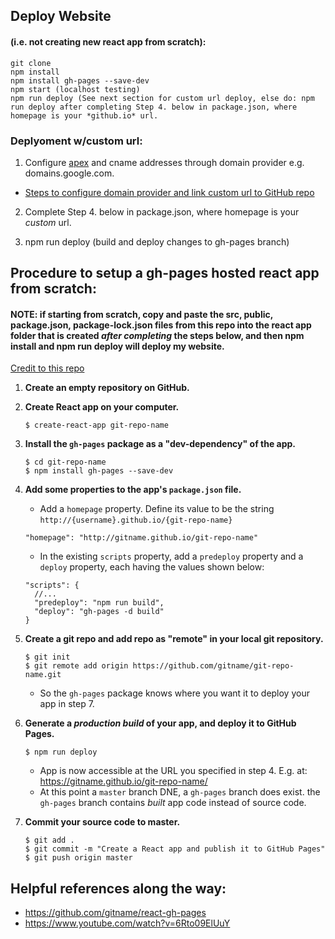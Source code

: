 ## Deploy Website 
#### (i.e. not creating new react app from scratch):
```
git clone
npm install
npm install gh-pages --save-dev
npm start (localhost testing)
npm run deploy (See next section for custom url deploy, else do: npm run deploy after completing Step 4. below in package.json, where homepage is your *github.io* url.
```
### Deplyoment w/custom url:

1. Configure [apex](https://docs.github.com/en/pages/configuring-a-custom-domain-for-your-github-pages-site/about-custom-domains-and-github-pages#using-an-apex-domain-for-your-github-pages-site) and cname addresses through domain provider e.g. domains.google.com.
- [Steps to configure domain provider and link custom url to GitHub repo](https://docs.github.com/en/pages/configuring-a-custom-domain-for-your-github-pages-site/managing-a-custom-domain-for-your-github-pages-site#configuring-a-subdomain)

2. Complete Step 4. below in package.json, where homepage is your *custom* url.

3. npm run deploy (build and deploy changes to gh-pages branch)


## Procedure to setup a gh-pages hosted react app from scratch:
#### NOTE: if starting from scratch, copy and paste the src, public, package.json, package-lock.json files from this repo into the react app folder that is created *after completing* the steps below, and then npm install and npm run deploy will deploy my website.

[Credit to this repo](https://github.com/gitname/react-gh-pages/blob/master/README.md)

1. **Create an empty repository on GitHub.**
2. **Create React app on your computer.**
    ```
    $ create-react-app git-repo-name
    ```
3. **Install the `gh-pages` package as a "dev-dependency" of the app.**
    ```
    $ cd git-repo-name
    $ npm install gh-pages --save-dev
    ```
4. **Add some properties to the app's `package.json` file.**

    * Add a `homepage` property. Define its value to be the string `http://{username}.github.io/{git-repo-name}`
    ```
    "homepage": "http://gitname.github.io/git-repo-name"
    ```
    * In the existing `scripts` property, add a `predeploy` property and a `deploy` property, each having the values shown below:
    ```
    "scripts": {
      //...
      "predeploy": "npm run build",
      "deploy": "gh-pages -d build"
    }
    ```
5. **Create a git repo and add repo as "remote" in your local git repository.**
    ```
    $ git init
    $ git remote add origin https://github.com/gitname/git-repo-name.git
    ```
    * So the `gh-pages` package knows where you want it to deploy your app in step 7.
6. **Generate a *production build* of your app, and deploy it to GitHub Pages.**
    ```
    $ npm run deploy
    ```
    * App is now accessible at the URL you specified in step 4. E.g. at: https://gitname.github.io/git-repo-name/
    * At this point a `master` branch DNE, a `gh-pages` branch does exist. the `gh-pages` branch contains *built* app code instead of source code.
7. **Commit your source code to master.**
    ```
    $ git add .
    $ git commit -m "Create a React app and publish it to GitHub Pages"
    $ git push origin master
    ```
    
 ## Helpful references along the way:
 - https://github.com/gitname/react-gh-pages
 - https://www.youtube.com/watch?v=6Rto09ElUuY
